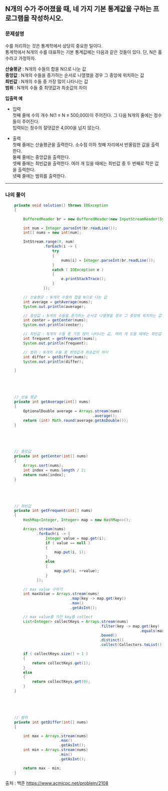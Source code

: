  ## N개의 수가 주어졌을 때, 네 가지 기본 통계값을 구하는 프로그램을 작성하시오.  
 ### 문제설명  
수를 처리하는 것은 통계학에서 상당히 중요한 일이다.  
통계학에서 N개의 수를 대표하는 기본 통계값에는 다음과 같은 것들이 있다. 단, N은 홀수라고 가정하자.  

<b>산술평균</b> : N개의 수들의 합을 N으로 나눈 값  
<b>중앙값</b> : N개의 수들을 증가하는 순서로 나열했을 경우 그 중앙에 위치하는 값  
<b>최빈값</b> : N개의 수들 중 가장 많이 나타나는 값  
<b>범위</b> : N개의 수들 중 최댓값과 최솟값의 차이  



 **입출력 예**  
 
* 입력  
첫째 줄에 수의 개수 N(1 ≤ N ≤ 500,000)이 주어진다. 그 다음 N개의 줄에는 정수들이 주어진다.  
입력되는 정수의 절댓값은 4,000을 넘지 않는다.  

* 출력  
첫째 줄에는 산술평균을 출력한다. 소수점 이하 첫째 자리에서 반올림한 값을 출력한다.  
둘째 줄에는 중앙값을 출력한다.  
셋째 줄에는 최빈값을 출력한다. 여러 개 있을 때에는 최빈값 중 두 번째로 작은 값을 출력한다.  
넷째 줄에는 범위를 출력한다.  

------------
### 나의 풀이
~~~java
    private void solution() throws IOException
    {

        BufferedReader br = new BufferedReader(new InputStreamReader(System.in));

        int num = Integer.parseInt(br.readLine());
        int[] nums = new int[num];

        IntStream.range(0, num)
                 .forEach(i -> {
                     try
                     {
                         nums[i] = Integer.parseInt(br.readLine());
                     }
                     catch ( IOException e )
                     {
                         e.printStackTrace();
                     }
                 });

        // 산술평균 : N개의 수들의 합을 N으로 나눈 값
        int average = getAverage(nums);
        System.out.println(average);

        // 중앙값 : N개의 수들을 증가하는 순서로 나열했을 경우 그 중앙에 위치하는 값
        int center = getCenter(nums);
        System.out.println(center);

        // 최빈값 : N개의 수들 중 가장 많이 나타나는 값, 여러 개 있을 때에는 최빈값 중 두 번째로 작은 값을 출력
        int frequent = getFrequent(nums);
        System.out.println(frequent);

        // 범위 : N개의 수들 중 최댓값과 최솟값의 차이
        int differ = getDiffer(nums);
        System.out.println(differ);

    }





    // 산술 평균
    private int getAverage(int[] nums)
    {
        OptionalDouble average = Arrays.stream(nums)
                                       .average();
        return (int) Math.round(average.getAsDouble());
    }





    // 중앙값
    private int getCenter(int[] nums)
    {
        Arrays.sort(nums);
        int index = nums.length / 2;
        return nums[index];
    }





    // 최빈값
    private int getFrequent(int[] nums)
    {
        HashMap<Integer, Integer> map = new HashMap<>();

        Arrays.stream(nums)
              .forEach(i -> {
                  Integer value = map.get(i);
                  if ( value == null )
                  {
                      map.put(i, 1);
                  }
                  else
                  {
                      map.put(i, ++value);
                  }
              });

        // max value 구하기
        int maxValue = Arrays.stream(nums)
                             .map(key -> map.get(key))
                             .max()
                             .getAsInt();

        // max value를 가진 key를 collect
        List<Integer> collectKeys = Arrays.stream(nums)
                                          .filter(key -> map.get(key)
                                                            .equals(maxValue))
                                          .boxed()
                                          .distinct()
                                          .collect(Collectors.toList());

        if ( collectKeys.size() > 1 )
        {
            return collectKeys.get(1);
        }
        else
        {
            return collectKeys.get(0);
        }
    }





    // 범위
    private int getDiffer(int[] nums)
    {

        int max = Arrays.stream(nums)
                        .max()
                        .getAsInt();
        int min = Arrays.stream(nums)
                        .min()
                        .getAsInt();

        return max - min;
    }
~~~

출처 : 백준  https://www.acmicpc.net/problem/2108